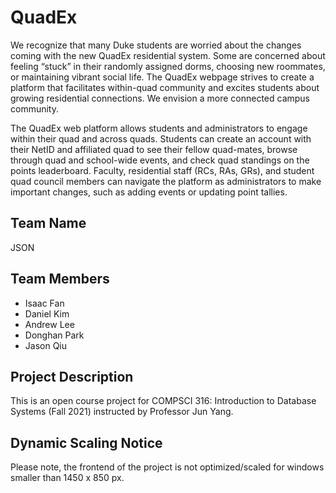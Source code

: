# QuadEx

We recognize that many Duke students are worried about the changes coming with the new QuadEx residential system. Some are concerned about feeling “stuck” in their randomly assigned dorms, choosing new roommates, or maintaining vibrant social life. The QuadEx webpage strives to create a platform that facilitates within-quad community and excites students about growing residential connections. We envision a more connected campus community.

The QuadEx web platform allows students and administrators to engage within their quad and across quads. Students can create an account with their NetID and affiliated quad to see their fellow quad-mates, browse through quad and school-wide events, and check quad standings on the points leaderboard. Faculty, residential staff (RCs, RAs, GRs), and student quad council members can navigate the platform as administrators to make important changes, such as adding events or updating point tallies.

## Team Name
JSON

## Team Members
- Isaac Fan
- Daniel Kim
- Andrew Lee
- Donghan Park
- Jason Qiu

## Project Description
This is an open course project for COMPSCI 316: Introduction to Database Systems (Fall 2021) instructed by Professor Jun Yang.

## Dynamic Scaling Notice
Please note, the frontend of the project is not optimized/scaled for windows smaller than 1450 x 850 px.
